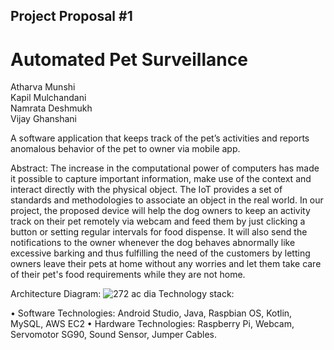 ## Project Proposal #1

# Automated Pet Surveillance

Atharva Munshi        
Kapil Mulchandani  	    
Namrata Deshmukh           
Vijay Ghanshani

A software application that keeps track of the pet’s activities and reports anomalous behavior of the pet to owner via mobile app. 

Abstract:
The increase in the computational power of computers has made it possible to capture important information, make use of the context and interact directly with the physical object. The IoT provides a set of standards and methodologies to associate an object in the real world. In our project, the proposed device will help the dog owners to keep an activity track on their pet remotely via webcam and feed them by just clicking a button or setting regular intervals for food dispense. It will also send the notifications to the owner whenever the dog behaves abnormally like excessive barking and thus fulfilling the need of the customers by letting owners leave their pets at home without any worries and let them take care of their pet's food requirements while they are not home.

Architecture Diagram:
![272 ac dia](https://user-images.githubusercontent.com/33183783/66275770-c14b4f80-e840-11e9-8ce6-07d32451ec95.jpg)
Technology stack: 

•	Software Technologies: Android Studio, Java, Raspbian OS, Kotlin, MySQL, AWS EC2
•	Hardware Technologies: Raspberry Pi, Webcam, Servomotor SG90, Sound Sensor, Jumper Cables.
